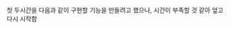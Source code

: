 첫 두시간을 다음과 같이 구현할 기능을 만들려고 했으나, 시간이 부족할 것 같아 엎고 다시 시작함
<!--
 # 구현할 기능

## App 로직 (root)
- [ ] UI에게 경주할 자동차 이름 입력 받기 명령을 내림
  - [ ] validation
    - [ ] 쉼표로 구분
    - [ ] 이름의 length의 범위가 1~5
- [ ] UI에게 시도할 횟수 입력 받기 명령을 내림
  - [ ] validation
    - [ ] 아라비아 10진수만 가능
    - [ ] 1 이상
- [ ] Manager에게 시작 명령을 내림

## UI 로직
- [ ] App에서 받은 내용을 출력 후 사용자로 부터 입력받아서 반환(입력)
- [ ] App에서 받은 내용을 출력(출력)

## 비즈니스 로직
- [ ] Manager 객체(게임의 전반적인 관리)
  - [ ] 생성자:차 이름이 담긴 배열
  - [ ] 이름을 가지고 Car 객체를 만듦
  - [ ] 게임 실행
    - [ ] Car 객체로부터 출발 여부를 받아옴
- [ ] CarInfo 객체
  - [ ] 차 이름 받기
  - [ ] 이름
  - [ ] 전진 여부를 확인하는 메서드
oxoox
1.한번에 결과 받아오기
[1,1,2,3,3]
[1,0,1,1,0]
2.그때그때 받아오기
[] -->